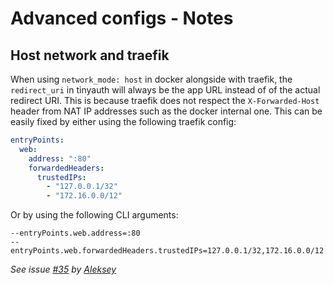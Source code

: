 # Advanced configs - Notes

## Host network and traefik

When using `network_mode: host` in docker alongside with traefik, the `redirect_uri` in tinyauth will always be the app URL instead of of the actual redirect URI. This is because traefik does not respect the `X-Forwarded-Host` header from NAT IP addresses such as the docker internal one. This can be easily fixed by either using the following traefik config:

```yaml
entryPoints:
  web:
    address: ":80"
    forwardedHeaders:
      trustedIPs:
        - "127.0.0.1/32"
        - "172.16.0.0/12"
```

Or by using the following CLI arguments:

```shellscript
--entryPoints.web.address=:80
--entryPoints.web.forwardedHeaders.trustedIPs=127.0.0.1/32,172.16.0.0/12
```

_See issue [#35](https://github.com/steveiliop56/tinyauth/issues/35) by [Aleksey](https://github.com/liveder)_
